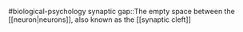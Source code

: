 #biological-psychology 
synaptic gap::The empty space between the [[neuron|neurons]], also known as the [[synaptic cleft]]